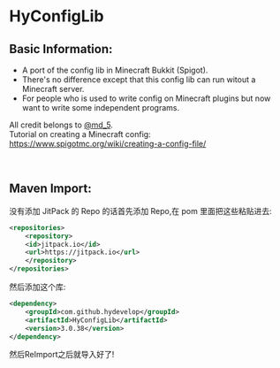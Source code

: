 # HyConfigLib

<a name="basics"></a>
Basic Information:
--------

* A port of the config lib in Minecraft Bukkit (Spigot).
* There's no difference except that this config lib can run witout a Minecraft server.
* For people who is used to write config on Minecraft plugins but now want to write some independent programs.

All credit belongs to [@md_5](https://www.spigotmc.org/members/md_5.1/).<br>
Tutorial on creating a Minecraft config: https://www.spigotmc.org/wiki/creating-a-config-file/ <br>

<br>

<a name="maven"></a>
Maven Import:
--------

没有添加 JitPack 的 Repo 的话首先添加 Repo,在 pom 里面把这些粘贴进去:

```xml
<repositories>
    <repository>
    <id>jitpack.io</id>
    <url>https://jitpack.io</url>
    </repository>
</repositories>
```

然后添加这个库:

```xml
<dependency>
    <groupId>com.github.hydevelop</groupId>
    <artifactId>HyConfigLib</artifactId>
    <version>3.0.38</version>
</dependency>
```

然后ReImport之后就导入好了!
